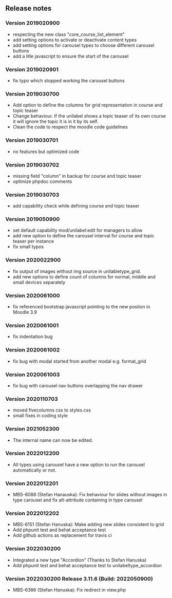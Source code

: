 ## Release notes

### Version 2019020900

* respecting the new class "core_course_list_element"
* add setting options to activate or deactivate content types
* add setting options for carousel types to choose different carousel buttons
* add a litle javascript to ensure the start of the carousel

### Version 2019020901

* fix typo which stopped working the carousel buttons

### Version 2019030700

* Add option to define the columns for grid representation in course and topic teaser
* Change behaviour. If the unilabel shows a topic teaser of its own course it will ignore the topic
it is in it by its self.
* Clean the code to respect the moodle code guidelines

### Version 2019030701

* no features but optimized code

### Version 2019030702

* missing field "column" in backup for course and topic teaser
* optimize phpdoc comments

### Version 2019030703
* add capability check while defining course and topic teaser

### Version 2019050900
* set default capability mod/unilabel:edit for managers to allow
* add new option to define the carousel interval for course and topic teaser per instance
* fix small typos

### Version 2020022900
* fix output of images without img source in unilabletype_grid.
* add new options to define count of columns for normal, middle and small devices separately

### Version 2020061000
* fix referenced bootstrap javascript pointing to the new postion in Moodle 3.9

### Version 2020061001
* fix indentation bug

### Version 2020061002
* fix bug with modal started from another modal e.g. format_grid

### Version 2020061003
* fix bug with carousel nav buttons overlapping the nav drawer

### Version 2020110703
* moved fivecolumns css to styles.css
* small fixes in coding style

### Version 2021052300
* The internal name can now be edited.

### Version 2022012200
* All types using carousel have a new option to run the carousel automatically or not.

### Version 2022012201
* MBS-6088 (Stefan Hanauska): Fix behaviour for slides without images in type carousel and fix alt-attribute containing in type carousel

### Version 2022012202
* MBS-6151 (Stefan Hanuska): Make adding new slides consistent to grid
* Add phpunit test and behat acceptance test
* Add github actions as replacement for travis ci

### Version 2022030200
* Integrated a new type "Accordion" (Thanks to Stefan Hanuska)
* Add phpunit test and behat acceptance test to unilabeltype_accordion

### Version 2022030200 Release 3.11.6 (Build: 2022050900)
* MBS-6386 (Stefan Hanuska): Fix redirect in view.php
